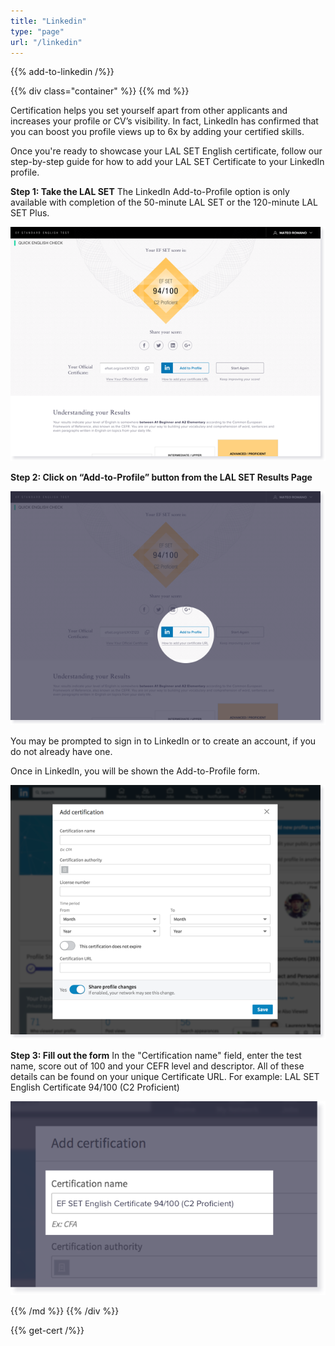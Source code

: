 ```yaml
---
title: "Linkedin"
type: "page"
url: "/linkedin"
---
```


{{% add-to-linkedin /%}}

{{% div class="container" %}}
{{% md %}}

Certification helps you set yourself apart from other applicants and increases your profile or CV’s visibility. In fact, LinkedIn has confirmed that you can boost you profile views up to 6x by adding your certified skills.

Once you're ready to showcase your LAL SET English certificate, follow our step-by-step guide for how to add your LAL SET Certificate to your LinkedIn profile.

**Step 1: Take the LAL SET**
The LinkedIn Add-to-Profile option is only available with completion of the 50-minute LAL SET or the 120-minute LAL SET Plus.

<div class="text-center">
<img alt="Score result" src="img1.png" class="w-75">
</div>

**Step 2: Click on “Add-to-Profile” button from the LAL SET Results Page**

<div class="text-center">
<img alt="Add to profile" src="img2.png" class="w-75">
</div>

You may be prompted to sign in to LinkedIn or to create an account, if you do not already have one.

Once in LinkedIn, you will be shown the Add-to-Profile form.

<div class="text-center">
<img alt="Add to profile dialog" src="img4.png" class="w-75">
</div>

**Step 3: Fill out the form**
In the "Certification name" field, enter the test name, score out of 100 and your CEFR level and descriptor.
All of these details can be found on your unique Certificate URL. For example: LAL SET English Certificate 94/100 (C2 Proficient)

<div class="text-center">
<img alt="Certification name" src="img5.png" class="w-75">
</div>

{{% /md %}}
{{% /div %}}

{{% get-cert /%}}
